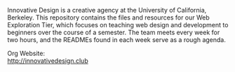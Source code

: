 Innovative Design is a creative agency at the University of California, Berkeley. This repository contains the files and resources for our Web Exploration Tier, which focuses on teaching web design and development to beginners over the course of a semester. The team meets every week for two hours, and the READMEs found in each week serve as a rough agenda.

Org Website:<br>
<http://innovativedesign.club>
